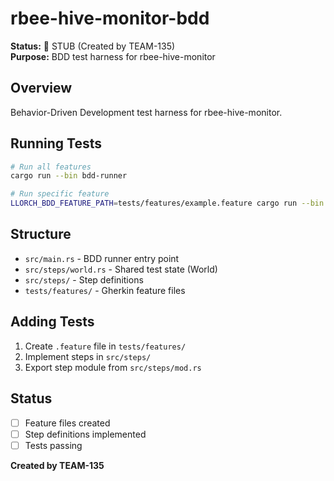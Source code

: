 # rbee-hive-monitor-bdd

**Status:** 🚧 STUB (Created by TEAM-135)  
**Purpose:** BDD test harness for rbee-hive-monitor

## Overview

Behavior-Driven Development test harness for rbee-hive-monitor.

## Running Tests

```bash
# Run all features
cargo run --bin bdd-runner

# Run specific feature
LLORCH_BDD_FEATURE_PATH=tests/features/example.feature cargo run --bin bdd-runner
```

## Structure

- `src/main.rs` - BDD runner entry point
- `src/steps/world.rs` - Shared test state (World)
- `src/steps/` - Step definitions
- `tests/features/` - Gherkin feature files

## Adding Tests

1. Create `.feature` file in `tests/features/`
2. Implement steps in `src/steps/`
3. Export step module from `src/steps/mod.rs`

## Status

- [ ] Feature files created
- [ ] Step definitions implemented
- [ ] Tests passing

**Created by TEAM-135**

